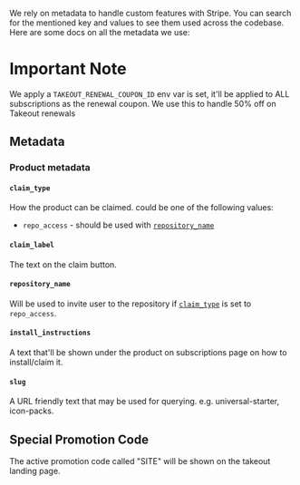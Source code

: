 We rely on metadata to handle custom features with Stripe. You can search for the mentioned key and values to see them used across the codebase. Here are some docs on all the metadata we use:

# Important Note

We apply a `TAKEOUT_RENEWAL_COUPON_ID` env var is set, it'll be applied to ALL subscriptions as the renewal coupon. We use this to handle 50% off on Takeout renewals

## Metadata

### Product metadata

#### `claim_type`

How the product can be claimed. could be one of the following values:

- `repo_access` - should be used with [`repository_name`](#repository_name)

#### `claim_label`

The text on the claim button.

#### `repository_name`

Will be used to invite user to the repository if [`claim_type`](#claim_type) is set to `repo_access`.

#### `install_instructions`

A text that'll be shown under the product on subscriptions page on how to install/claim it.

#### `slug`

A URL friendly text that may be used for querying. e.g. universal-starter, icon-packs.

## Special Promotion Code

The active promotion code called "SITE" will be shown on the takeout landing page.
